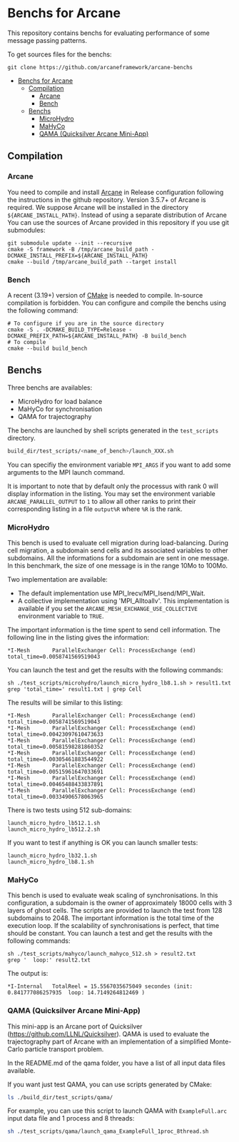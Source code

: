 # Benchs for Arcane

This repository contains benchs for evaluating performance of some
message passing patterns.

To get sources files for the benchs:

~~~{.sh}
git clone https://github.com/arcaneframework/arcane-benchs
~~~

- [Benchs for Arcane](#benchs-for-arcane)
  - [Compilation](#compilation)
    - [Arcane](#arcane)
    - [Bench](#bench)
  - [Benchs](#benchs)
    - [MicroHydro](#microhydro)
    - [MaHyCo](#mahyco)
    - [QAMA (Quicksilver Arcane Mini-App)](#qama-quicksilver-arcane-mini-app)

## Compilation

### Arcane

You need to compile and install
[Arcane](https://github.com/arcaneframework/framework) in Release
configuration following the instructions in the github
repository. Version 3.5.7+ of Arcane is required. We
suppose Arcane will be installed in the directory
`${ARCANE_INSTALL_PATH}`. Instead of using a separate distribution
of Arcane You can use the sources of Arcane provided in this
repository if you use git submodules:

~~~{.sh}
git submodule update --init --recursive
cmake -S framework -B /tmp/arcane_build_path -DCMAKE_INSTALL_PREFIX=${ARCANE_INSTALL_PATH}
cmake --build /tmp/arcane_build_path --target install
~~~

### Bench

A recent (3.19+) version of [CMake](https://cmake.org/) is needed to compile. In-source
compilation is forbidden. You can configure and compile the benchs using the following command:

~~~{.sh}
# To configure if you are in the source directory
cmake -S . -DCMAKE_BUILD_TYPE=Release -DCMAKE_PREFIX_PATH=${ARCANE_INSTALL_PATH} -B build_bench
# To compile
cmake --build build_bench
~~~

## Benchs

Three benchs are availables:

- MicroHydro for load balance
- MaHyCo for synchronisation
- QAMA for trajectography

The benchs are launched by shell scripts generated in the `test_scripts`
directory.
```sh
build_dir/test_scripts/<name_of_bench>/launch_XXX.sh
```
You can specifiy the environment variable `MPI_ARGS` if you
want to add some arguments to the MPI launch command.

It is important to note that by default only the processus with rank 0
will display information in the listing. You may set the environment
variable `ARCANE_PARALLEL_OUTPUT` to `1` to allow all other ranks to print
their corresponding listing in a file `output%R` where `%R` is the rank.

### MicroHydro

This bench is used to evaluate cell migration during
load-balancing. During cell migration, a subdomain send cells and its
associated variables to other subdomains. All the informations for a
subdomain are sent in one message. In this benchmark, the size of one
message is in the range 10Mo to 100Mo.

Two implementation are available:

- The default implementation use MPI_Irecv/MPI_Isend/MPI_Wait.
- A collective implementation using 'MPI_Alltoallv'. This
implementation is available if you set the
`ARCANE_MESH_EXCHANGE_USE_COLLECTIVE` environment variable to
`TRUE`.

The important information is the time spent to send cell
information. The following line in the listing gives the information:

~~~{txt]
*I-Mesh       ParallelExchanger Cell: ProcessExchange (end)
total_time=0.0058741569519043
~~~

You can launch the test and get the results with the following
commands:

~~~{sh}
sh ./test_scripts/microhydro/launch_micro_hydro_lb8.1.sh > result1.txt
grep 'total_time=' result1.txt | grep Cell
~~~

The results will be similar to this listing:

~~~{txt}
*I-Mesh       ParallelExchanger Cell: ProcessExchange (end) total_time=0.0058741569519043
*I-Mesh       ParallelExchanger Cell: ProcessExchange (end) total_time=0.00423097610473633
*I-Mesh       ParallelExchanger Cell: ProcessExchange (end) total_time=0.00581598281860352
*I-Mesh       ParallelExchanger Cell: ProcessExchange (end) total_time=0.00305461883544922
*I-Mesh       ParallelExchanger Cell: ProcessExchange (end) total_time=0.00515961647033691
*I-Mesh       ParallelExchanger Cell: ProcessExchange (end) total_time=0.00465488433837891
*I-Mesh       ParallelExchanger Cell: ProcessExchange (end) total_time=0.00334906578063965
~~~

There is two tests using 512 sub-domains:

~~~{txt}
launch_micro_hydro_lb512.1.sh
launch_micro_hydro_lb512.2.sh
~~~

If you want to test if anything is OK you can launch smaller tests:

~~~{txt}
launch_micro_hydro_lb32.1.sh
launch_micro_hydro_lb8.1.sh
~~~

### MaHyCo

This bench is used to evaluate weak scaling of synchronisations. In
this configuration, a subdomain is the owner of approximately 18000
cells with 3 layers of ghost cells. The scripts are provided to launch
the test from 128 subdomains to 2048. The important information is the
total time of the execution loop. If the scalability of
synchronisations is perfect, that time should be constant. You can
launch a test and get the results with the following commands:

~~~{sh}
sh ./test_scripts/mahyco/launch_mahyco_512.sh > result2.txt
grep '  loop:' result2.txt
~~~

The output is:

~~~{txt}
*I-Internal   TotalReel = 15.5567035675049 secondes (init: 0.841777086257935  loop: 14.7149264812469 )
~~~

### QAMA (Quicksilver Arcane Mini-App)

This mini-app is an Arcane port of Quicksilver (https://github.com/LLNL/Quicksilver).
QAMA is used to evaluate the trajectography part of Arcane with an implementation of
a simplified Monte-Carlo particle transport problem.

In the README.md of the qama folder, you have a list
of all input data files available.

If you want just test QAMA, you can use scripts generated by CMake:
```sh
ls ./build_dir/test_scripts/qama/
```

For example, you can use this script to launch QAMA with `ExampleFull.arc` input data file
and 1 process and 8 threads:
```sh
sh ./test_scripts/qama/launch_qama_ExampleFull_1proc_8thread.sh
```
